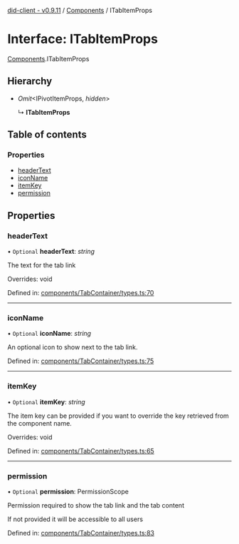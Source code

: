 [did-client - v0.9.11](../README.md) / [Components](../modules/components.md) / ITabItemProps

# Interface: ITabItemProps

[Components](../modules/components.md).ITabItemProps

## Hierarchy

* *Omit*<IPivotItemProps, *hidden*\>

  ↳ **ITabItemProps**

## Table of contents

### Properties

- [headerText](components.itabitemprops.md#headertext)
- [iconName](components.itabitemprops.md#iconname)
- [itemKey](components.itabitemprops.md#itemkey)
- [permission](components.itabitemprops.md#permission)

## Properties

### headerText

• `Optional` **headerText**: *string*

The text for the tab link

Overrides: void

Defined in: [components/TabContainer/types.ts:70](https://github.com/Puzzlepart/did/blob/dev/client/components/TabContainer/types.ts#L70)

___

### iconName

• `Optional` **iconName**: *string*

An optional icon to show next to the tab link.

Defined in: [components/TabContainer/types.ts:75](https://github.com/Puzzlepart/did/blob/dev/client/components/TabContainer/types.ts#L75)

___

### itemKey

• `Optional` **itemKey**: *string*

The item key can be provided if you want to
override the key retrieved from the component
name.

Overrides: void

Defined in: [components/TabContainer/types.ts:65](https://github.com/Puzzlepart/did/blob/dev/client/components/TabContainer/types.ts#L65)

___

### permission

• `Optional` **permission**: PermissionScope

Permission required to show the tab link and the tab
content

If not provided it will be accessible to all users

Defined in: [components/TabContainer/types.ts:83](https://github.com/Puzzlepart/did/blob/dev/client/components/TabContainer/types.ts#L83)
